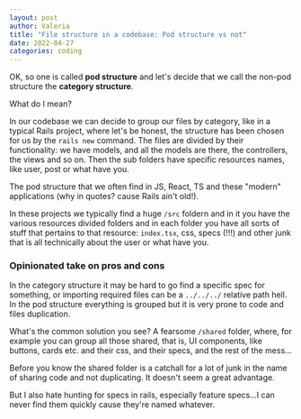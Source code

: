 ```yaml
---
layout: post
author: Valeria
title: "File structure in a codebase: Pod structure vs not"
date: 2022-04-27
categories: coding
---
```


OK, so one is called **pod structure** and let's decide that we call the non-pod
structure the **category structure**.

What do I mean?

In our codebase we can decide to group our files by category, like in a typical
Rails project, where let's be honest, the structure has been chosen for us by the
`rails new` command.
The files are divided by their functionality: we have models, and all the models
are there, the controllers, the views and so on. Then the sub folders have specific
resources names, like user, post or what have you.

The pod structure that we often find in JS, React, TS and these "modern" applications
(why in quotes? cause Rails ain't old!).

In these projects we typically find a huge `/src` foldern and in it you have the
various resources divided folders and in each folder you have all sorts of stuff
that pertains to that resource: `index.tsx`, css, specs (!!!) and other junk
that is all technically about the user or what have you.

### Opinionated take on pros and cons
In the category structure it may be hard to go find a specific spec for something,
or importing required files can be a `../../../` relative path hell.
In the pod structure everything is grouped but it is very prone to code and files
duplication.

What's the common solution you see? A fearsome `/shared` folder, where, for example
you can group all those shared, that is, UI components, like buttons, cards etc.
and their css, and their specs, and the rest of the mess...

Before you know the shared folder is a catchall for a lot of junk in the name of
sharing code and not duplicating.
It doesn't seem a great advantage.

But I also hate hunting for specs in rails, especially feature specs...I can
never find them quickly cause they're named whatever.
